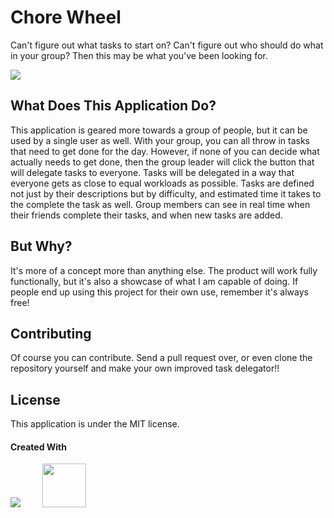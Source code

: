 # Chore Wheel
Can't figure out what tasks to start on? Can't figure out who should do what in your group? Then this may be what you've been looking for.

![](https://media.giphy.com/media/3oEjHYibHwRL7mrNyo/giphy.gif)

## What Does This Application Do?
This application is geared more towards a group of people, but it can be used by a single user as well. With your group, you can all throw in tasks that need to get done for the day. However, if none of you can decide what actually needs to get done, then the group leader will click the button that will delegate tasks to everyone. Tasks will be delegated in a way that everyone gets as close to equal workloads as possible. Tasks are defined not just by their descriptions but by difficulty, and estimated time it takes to the complete the task as well. Group members can see in real time when their friends complete their tasks, and when new tasks are added.
## But Why?
It's more of a concept more than anything else. The product will work fully functionally, but it's also a showcase of what I am capable of doing. If people end up using this project for their own use, remember it's always free!
## Contributing
Of course you can contribute. Send a pull request over, or even clone the repository yourself and make your own improved task delegator!!
## License
This application is under the MIT license.


#### Created With
<p float="left">
<a href="https://laravel.com"><img src="https://camo.githubusercontent.com/5ceadc94fd40688144b193fd8ece2b805d79ca9b/68747470733a2f2f6c61726176656c2e636f6d2f6173736574732f696d672f636f6d706f6e656e74732f6c6f676f2d6c61726176656c2e737667"></a> &nbsp;&nbsp;&nbsp;&nbsp;&nbsp;&nbsp;&nbsp;
<a href="https://vuejs.org/"><img src="https://camo.githubusercontent.com/728ce9f78c3139e76fa69925ad7cc502e32795d2/68747470733a2f2f7675656a732e6f72672f696d616765732f6c6f676f2e706e67" height="70"></a>
</p>